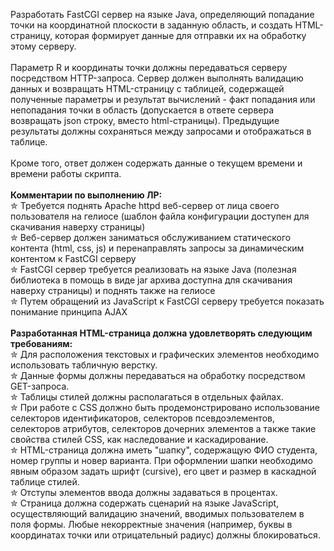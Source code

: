 Разработать FastCGI сервер на языке Java, определяющий попадание точки на координатной плоскости в заданную область, и создать HTML-страницу, которая формирует данные для отправки их на обработку этому серверу.<br>
<br>
Параметр R и координаты точки должны передаваться серверу посредством HTTP-запроса. Сервер должен выполнять валидацию данных и возвращать HTML-страницу с таблицей, содержащей полученные параметры и результат вычислений - факт попадания или непопадания точки в область (допускается в ответе сервера возвращать json строку, вместо html-страницы). Предыдущие результаты должны сохраняться между запросами и отображаться в таблице.<br>
<br>
Кроме того, ответ должен содержать данные о текущем времени и времени работы скрипта.<br>
<br>
**Комментарии по выполнению ЛР:** <br>
✮ Требуется поднять Apache httpd веб-сервер от лица своего пользователя на гелиосе (шаблон файла конфигурации доступен для скачивания наверху страницы)<br>
✮ Веб-сервер должен заниматься обслуживанием статического контента (html, css, js) и перенаправлять запросы за динамическим контентом к FastCGI серверу<br>
✮ FastCGI сервер требуется реализовать на языке Java (полезная библиотека в помощь в виде jar архива доступна для скачивания наверху страницы) и поднять также на гелиосе<br>
✮ Путем обращений из JavaScript к FastCGI серверу требуется показать понимание принципа AJAX<br>
<br>
**Разработанная HTML-страница должна удовлетворять следующим требованиям:** <br>
✮ Для расположения текстовых и графических элементов необходимо использовать табличную верстку.<br>
✮ Данные формы должны передаваться на обработку посредством GET-запроса.<br>
✮ Таблицы стилей должны располагаться в отдельных файлах.<br>
✮ При работе с CSS должно быть продемонстрировано использование селекторов идентификаторов, селекторов псевдоэлементов, селекторов атрибутов, селекторов дочерних элементов а также такие свойства стилей CSS, как наследование и каскадирование.<br>
✮ HTML-страница должна иметь "шапку", содержащую ФИО студента, номер группы и новер варианта. При оформлении шапки необходимо явным образом задать шрифт (cursive), его цвет и размер в каскадной таблице стилей.<br>
✮ Отступы элементов ввода должны задаваться в процентах.<br>
✮ Страница должна содержать сценарий на языке JavaScript, осуществляющий валидацию значений, вводимых пользователем в поля формы. Любые некорректные значения (например, буквы в координатах точки или отрицательный радиус) должны блокироваться.<br>
